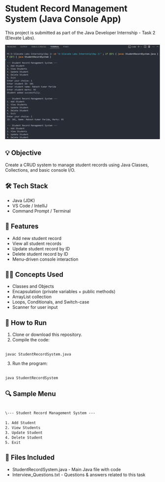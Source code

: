 # Student Record Management System (Java Console App)

This project is submitted as part of the Java Developer Internship - Task 2 (Elevate Labs).

![Screenshot](screenshot.png)

## 💡 Objective
Create a CRUD system to manage student records using Java Classes, Collections, and basic console I/O.

## 🛠 Tech Stack
- Java (JDK)
- VS Code / IntelliJ
- Command Prompt / Terminal

## 📂 Features
- Add new student record
- View all student records
- Update student record by ID
- Delete student record by ID
- Menu-driven console interaction

## 👨‍🏫 Concepts Used
- Classes and Objects
- Encapsulation (private variables + public methods)
- ArrayList collection
- Loops, Conditionals, and Switch-case
- Scanner for user input

## 🚀 How to Run

1. Clone or download this repository.
2. Compile the code:
```

javac StudentRecordSystem.java

```
3. Run the program:
```

java StudentRecordSystem

```

## 🔍 Sample Menu
```

\--- Student Record Management System ---

1. Add Student
2. View Students
3. Update Student
4. Delete Student
5. Exit

```

## 📁 Files Included
- StudentRecordSystem.java - Main Java file with code
- Interview_Questions.txt - Questions & answers related to this task
